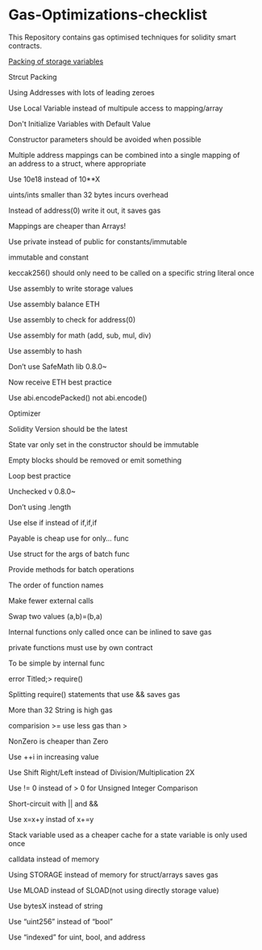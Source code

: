 # Gas-Optimizations-checklist

This Repository contains gas optimised techniques for solidity smart contracts.

[Packing of storage variables](Packing-of-storage-variables.md)

Strcut Packing

Using Addresses with lots of leading zeroes

Use Local Variable instead of multipule access to mapping/array

Don't Initialize Variables with Default Value

Constructor parameters should be avoided when possible

Multiple address mappings can be combined into a single mapping of an address to a struct, where appropriate

Use 10e18 instead of 10\*\*X

uints/ints smaller than 32 bytes incurs overhead

Instead of address(0) write it out, it saves gas

Mappings are cheaper than Arrays!

Use private instead of public for constants/immutable

immutable and constant

keccak256() should only need to be called on a specific string literal once

Use assembly to write storage values

Use assembly balance ETH

Use assembly to check for address(0)

Use assembly for math (add, sub, mul, div)

Use assembly to hash

Don’t use SafeMath lib 0.8.0~

Now receive ETH best practice

Use abi.encodePacked() not abi.encode()

Optimizer

Solidity Version should be the latest

State var only set in the constructor should be immutable

Empty blocks should be removed or emit something

Loop best practice

Unchecked v 0.8.0~

Don’t using .length

Use else if instead of if,if,if

Payable is cheap use for only… func

Use struct for the args of batch func

Provide methods for batch operations

The order of function names

Make fewer external calls

Swap two values (a,b)=(b,a)

Internal functions only called once can be inlined to save gas

private functions must use by own contract

To be simple by internal func

error Titled;> require()

Splitting require() statements that use && saves gas

More than 32 String is high gas

comparision >= use less gas than >

NonZero is cheaper than Zero

Use ++i in increasing value

Use Shift Right/Left instead of Division/Multiplication 2X

Use != 0 instead of > 0 for Unsigned Integer Comparison

Short-circuit with || and &&

Use x=x+y instad of x+=y

Stack variable used as a cheaper cache for a state variable is only used once

calldata instead of memory

Using STORAGE instead of memory for struct/arrays saves gas

Use MLOAD instead of SLOAD(not using directly storage value)

Use bytesX instead of string

Use “uint256” instead of “bool”

Use “indexed” for uint, bool, and address
